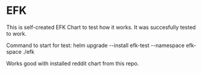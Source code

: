 # EFK

This is self-created EFK Chart to test how it works. It was succesfully tested to work.

Command to start for test: helm upgrade --install efk-test --namespace efk-space ./efk

Works good with installed reddit chart from this repo.
